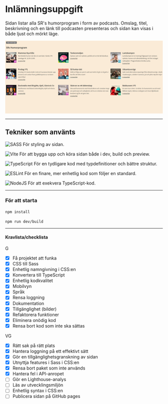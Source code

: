 # Inlämningsuppgift

Sidan listar alla SR's humorprogram i form av podcasts. Omslag, titel, beskrivning och en länk till podcasten presenteras och sidan kan visas i både ljust och mörkt läge.

![Bild av projektet](assets\sr-humorprogram.png)

---

## Tekniker som använts

![SASS](https://img.shields.io/badge/SASS-hotpink.svg?style=for-the-badge&logo=SASS&logoColor=white) För styling av sidan.

![Vite](https://img.shields.io/badge/vite-%23646CFF.svg?style=for-the-badge&logo=vite&logoColor=white) För att bygga upp och köra sidan både i dev, build och preview.

![TypeScript](https://img.shields.io/badge/typescript-&23007ACC.svg?style=for-the-badge&logo=typescript&logoColor=white) För en tydligare kod med typdefinitioner och bättre struktur.

![ESLint](https://img.shields.io/badge/ESLint-4B3263?style=for-the-badge&logo=eslint&logoColor=white) För en finare, mer enhetlig kod som följer en standard.

![NodeJS](https://img.shields.io/badge/node.js-6DA55F?style=for-the-badge&logo=eslint&logoColor=white) För att exekvera TypeScript-kod.

---

### För att starta

`npm install`

`npm run dev/build`

---

#### Kravlista/checklista

G

- [x] Få projektet att funka
- [x] CSS till Sass
- [x] Enhetlig namngivning i CSS:en
- [x] Konvertera till TypeScript
- [x] Enhetlig kodkvalitet
- [x] Mobilvyn
- [x] Språk
- [x] Rensa loggning
- [x] Dokumentation
- [x] Tillgänglighet (bilder)
- [x] Refaktorera funktioner
- [x] Eliminera onödig kod
- [x] Rensa bort kod som inte ska sättas

VG

- [x] Rätt sak på rätt plats
- [x] Hantera loggning på ett effektivt sätt
- [x] Gör en tillgänglighetsgranskning av sidan
- [x] Utnyttja features i Sass i CSS:en
- [x] Rensa bort paket som inte används
- [x] Hantera fel i API-anropet
- [ ] Gör en Lighthouse-analys
- [ ] Läs av utvecklingsmiljön
- [ ] Enhetlig syntax i CSS:en
- [ ] Publicera sidan på GitHub pages
